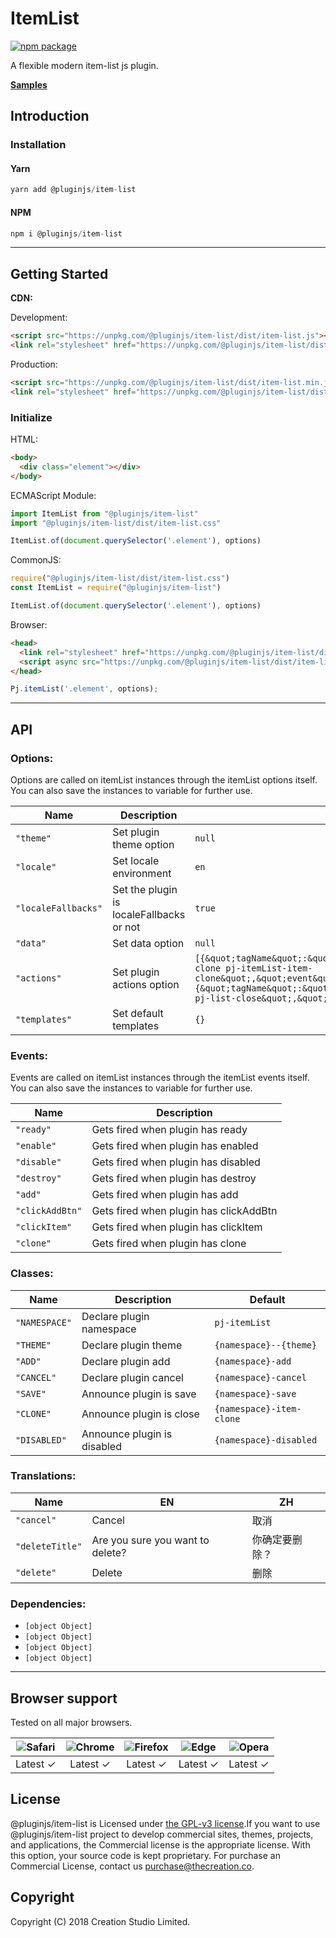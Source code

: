 # ItemList
[![npm package](https://img.shields.io/npm/v/@pluginjs/item-list.svg)](https://www.npmjs.com/package/@pluginjs/item-list)

A flexible modern item-list js plugin.

**[Samples](https://codesandbox.io/s/github/pluginjs/plugin.js/tree/master/modules/itemList/samples)**

## Introduction
### Installation

#### Yarn
```javascript
yarn add @pluginjs/item-list
```
#### NPM
```javascript
npm i @pluginjs/item-list
```
---

## Getting Started

**CDN:**

Development:
```html
<script src="https://unpkg.com/@pluginjs/item-list/dist/item-list.js"></script>
<link rel="stylesheet" href="https://unpkg.com/@pluginjs/item-list/dist/item-list.css">
```
Production:
```html
<script src="https://unpkg.com/@pluginjs/item-list/dist/item-list.min.js"></script>
<link rel="stylesheet" href="https://unpkg.com/@pluginjs/item-list/dist/item-list.min.css">
```

### Initialize
HTML:
```html
<body>
  <div class="element"></div>
</body>
```
ECMAScript Module:
```javascript
import ItemList from "@pluginjs/item-list"
import "@pluginjs/item-list/dist/item-list.css"

ItemList.of(document.querySelector('.element'), options)
```
CommonJS:
```javascript
require("@pluginjs/item-list/dist/item-list.css")
const ItemList = require("@pluginjs/item-list")

ItemList.of(document.querySelector('.element'), options)
```
Browser:
```html
<head>
  <link rel="stylesheet" href="https://unpkg.com/@pluginjs/item-list/dist/item-list.css">
  <script async src="https://unpkg.com/@pluginjs/item-list/dist/item-list.js"></script>
</head>
```
```javascript
Pj.itemList('.element', options);
```
---
## API

### Options:
Options are called on itemList instances through the itemList options itself.
You can also save the instances to variable for further use.

Name | Description | Default
-----|--------------|-----
`"theme"` | Set plugin theme option | `null`
`"locale"` | Set locale environment | `en`
`"localeFallbacks"` | Set the plugin is localeFallbacks or not | `true`
`"data"` | Set data option | `null`
`"actions"` | Set plugin actions option | `[{&quot;tagName&quot;:&quot;i&quot;,&quot;trigger&quot;:&quot;icon-clone pj-itemList-item-clone&quot;,&quot;event&quot;:&quot;click&quot;,&quot;init&quot;:null},{&quot;tagName&quot;:&quot;i&quot;,&quot;trigger&quot;:&quot;icon-close pj-list-close&quot;,&quot;event&quot;:&quot;click&quot;}]`
`"templates"` | Set default templates | `{}`

### Events:
Events are called on itemList instances through the itemList events itself.
You can also save the instances to variable for further use.

Name | Description
-----|-----
`"ready"` | Gets fired when plugin has ready
`"enable"` | Gets fired when plugin has enabled
`"disable"` | Gets fired when plugin has disabled
`"destroy"` | Gets fired when plugin has destroy
`"add"` | Gets fired when plugin has add
`"clickAddBtn"` | Gets fired when plugin has clickAddBtn
`"clickItem"` | Gets fired when plugin has clickItem
`"clone"` | Gets fired when plugin has clone



### Classes:
Name | Description | Default
-----|------|------
`"NAMESPACE"` | Declare plugin namespace | `pj-itemList`
`"THEME"` | Declare plugin theme | `{namespace}--{theme}`
`"ADD"` | Declare plugin add | `{namespace}-add`
`"CANCEL"` | Declare plugin cancel | `{namespace}-cancel`
`"SAVE"` | Announce plugin is save | `{namespace}-save`
`"CLONE"` | Announce plugin is close | `{namespace}-item-clone`
`"DISABLED"` | Announce plugin is disabled | `{namespace}-disabled`


### Translations:
Name | EN | ZH
-----|------|-------
`"cancel"` | Cancel | 取消
`"deleteTitle"` | Are you sure you want to delete? | 你确定要删除？
`"delete"` | Delete | 删除


### Dependencies:
- `[object Object]`
- `[object Object]`
- `[object Object]`
- `[object Object]`

---

## Browser support

Tested on all major browsers.

| <img src="https://raw.githubusercontent.com/alrra/browser-logos/master/src/safari/safari_32x32.png" alt="Safari"> | <img src="https://raw.githubusercontent.com/alrra/browser-logos/master/src/chrome/chrome_32x32.png" alt="Chrome"> | <img src="https://raw.githubusercontent.com/alrra/browser-logos/master/src/firefox/firefox_32x32.png" alt="Firefox"> | <img src="https://raw.githubusercontent.com/alrra/browser-logos/master/src/edge/edge_32x32.png" alt="Edge"> | <img src="https://raw.githubusercontent.com/alrra/browser-logos/master/src/opera/opera_32x32.png" alt="Opera"> |
|:--:|:--:|:--:|:--:|:--:|
| Latest ✓ | Latest ✓ | Latest ✓ | Latest ✓ | Latest ✓ |

## License
@pluginjs/item-list is Licensed under [the GPL-v3 license](LICENSE).If you want to use @pluginjs/item-list project to develop commercial sites, themes, projects, and applications, the Commercial license is the appropriate license. With this option, your source code is kept proprietary. For purchase an Commercial License, contact us purchase@thecreation.co.

## Copyright
Copyright (C) 2018 Creation Studio Limited.